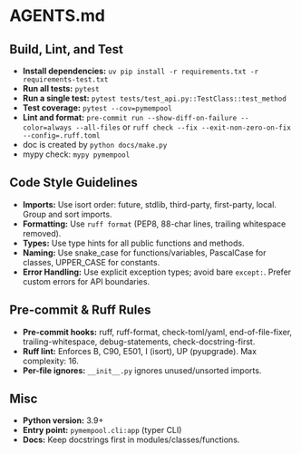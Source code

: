# AGENTS.md

## Build, Lint, and Test

- **Install dependencies:** `uv pip install -r requirements.txt -r requirements-test.txt`
- **Run all tests:** `pytest`
- **Run a single test:** `pytest tests/test_api.py::TestClass::test_method`
- **Test coverage:** `pytest --cov=pymempool`
- **Lint and format:** `pre-commit run --show-diff-on-failure --color=always --all-files` or `ruff check --fix --exit-non-zero-on-fix --config=.ruff.toml`
- doc is created by `python docs/make.py`
- mypy check: `mypy pymempool`

## Code Style Guidelines

- **Imports:** Use isort order: future, stdlib, third-party, first-party, local. Group and sort imports.
- **Formatting:** Use `ruff format` (PEP8, 88-char lines, trailing whitespace removed).
- **Types:** Use type hints for all public functions and methods.
- **Naming:** Use snake_case for functions/variables, PascalCase for classes, UPPER_CASE for constants.
- **Error Handling:** Use explicit exception types; avoid bare `except:`. Prefer custom errors for API boundaries.

## Pre-commit & Ruff Rules

- **Pre-commit hooks:** ruff, ruff-format, check-toml/yaml, end-of-file-fixer, trailing-whitespace, debug-statements, check-docstring-first.
- **Ruff lint:** Enforces B, C90, E501, I (isort), UP (pyupgrade). Max complexity: 16.
- **Per-file ignores:** `__init__.py` ignores unused/unsorted imports.

## Misc

- **Python version:** 3.9+
- **Entry point:** `pymempool.cli:app` (typer CLI)
- **Docs:** Keep docstrings first in modules/classes/functions.
